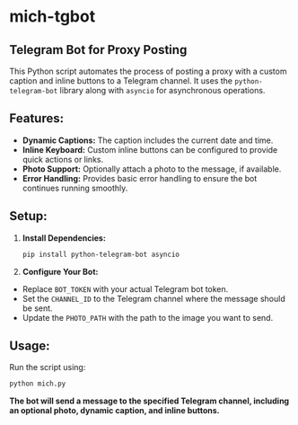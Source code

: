 # mich-tgbot
## Telegram Bot for Proxy Posting

This Python script automates the process of posting a proxy with a custom caption and inline buttons to a Telegram channel. It uses the `python-telegram-bot` library along with `asyncio` for asynchronous operations.

## Features:
- **Dynamic Captions:** The caption includes the current date and time.
- **Inline Keyboard:** Custom inline buttons can be configured to provide quick actions or links.
- **Photo Support:** Optionally attach a photo to the message, if available.
- **Error Handling:** Provides basic error handling to ensure the bot continues running smoothly.

## Setup:
1. **Install Dependencies:**
   ```bash
   pip install python-telegram-bot asyncio
   ```
2. **Configure Your Bot:**
- Replace `BOT_TOKEN` with your actual Telegram bot token.
- Set the `CHANNEL_ID` to the Telegram channel where the message should be sent.
- Update the `PHOTO_PATH` with the path to the image you want to send.

## Usage:
Run the script using:
```bash
python mich.py
```

**The bot will send a message to the specified Telegram channel, including an optional photo, dynamic caption, and inline buttons.**
